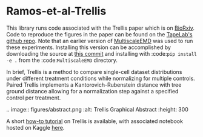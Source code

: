 # Ramos-et-al-Trellis

This library runs code associated with the Trellis paper which is on [BioRxiv](https://www.biorxiv.org/content/10.1101/2022.10.19.512668v1).
Code to reproduce the figures in the paper can be found on the [TapeLab's github repo](https://github.com/TAPE-Lab/Ramos-et-al-Trellis). Note that an earlier version of [MultiscaleEMD](https://github.com/atong01/MultiscaleEMD/) was used to run these experiments. Installing this version can be accomplished by downloading the source at [this commit](https://github.com/atong01/MultiscaleEMD/tree/35f91c1aa4a209638d5884ea32afba64fe6a4960) and installing with :code:`pip install -e .` from the :code:`MultiscaleEMD` directory.

In brief, Trellis is a method to compare single-cell dataset distributions
under different treatment conditions while normalizing for multiple controls.
Paired Trellis implements a Kantorovich-Rubenstein distance with tree ground
distance allowing for a normalization step against a specified control per
treatment. 

.. image:: figures/abstract.png
    :alt: Trellis Graphical Abstract
    :height: 300
    
A short [how-to tutorial](https://github.com/MariaRamosZ/Trellis_how_to/) on Trellis is available, with associated notebook hosted on Kaggle [here](https://www.kaggle.com/code/mariaramosz/trellis).
